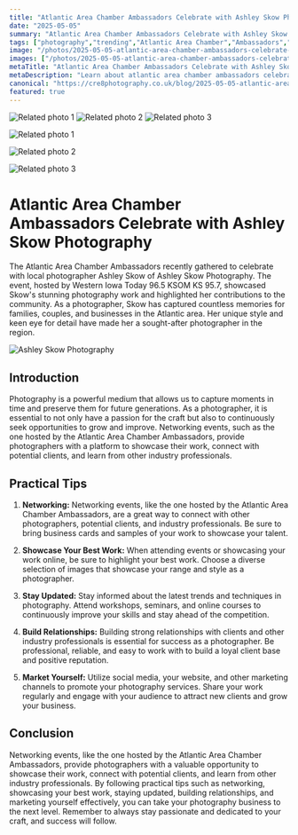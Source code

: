 ```yaml
---
title: "Atlantic Area Chamber Ambassadors Celebrate with Ashley Skow Photography - Western Iowa Today 96.5 KSOM KS 95.7"
date: "2025-05-05"
summary: "Atlantic Area Chamber Ambassadors Celebrate with Ashley Skow Photography - Western Iowa Today 96.5 KSOM KS 95.7 - A trending topic in photography."
tags: ["photography","trending","Atlantic Area Chamber","Ambassadors","Ashley Skow Photography","networking","showcase","community","relationships","marketing","workshops"]
image: "/photos/2025-05-05-atlantic-area-chamber-ambassadors-celebrate-with-ashley-skow-photography-western-iowa-today-96-5-ksom-ks-95-7-1.jpg"
images: ["/photos/2025-05-05-atlantic-area-chamber-ambassadors-celebrate-with-ashley-skow-photography-western-iowa-today-96-5-ksom-ks-95-7-1.jpg","/photos/2025-05-05-atlantic-area-chamber-ambassadors-celebrate-with-ashley-skow-photography-western-iowa-today-96-5-ksom-ks-95-7-2.jpg","/photos/2025-05-05-atlantic-area-chamber-ambassadors-celebrate-with-ashley-skow-photography-western-iowa-today-96-5-ksom-ks-95-7-3.jpg"]
metaTitle: "Atlantic Area Chamber Ambassadors Celebrate with Ashley Skow Photography - Western Iowa Today 96.5 KSOM KS 95.7 | cre8 Photography"
metaDescription: "Learn about atlantic area chamber ambassadors celebrate with ashley skow photography - western iowa today 96.5 ksom ks 95.7 in photography with practical tips and insights."
canonical: "https://cre8photography.co.uk/blog/2025-05-05-atlantic-area-chamber-ambassadors-celebrate-with-ashley-skow-photography-western-iowa-today-96-5-ksom-ks-95-7"
featured: true
---
```


<!-- Gallery as HTML -->

<div class="grid grid-cols-1 sm:grid-cols-2 md:grid-cols-3 gap-4">
  <img src="/photos/2025-05-05-atlantic-area-chamber-ambassadors-celebrate-with-ashley-skow-photography-western-iowa-today-96-5-ksom-ks-95-7-1.jpg" alt="Related photo 1" class="w-full rounded-lg" />
<img src="/photos/2025-05-05-atlantic-area-chamber-ambassadors-celebrate-with-ashley-skow-photography-western-iowa-today-96-5-ksom-ks-95-7-2.jpg" alt="Related photo 2" class="w-full rounded-lg" />
<img src="/photos/2025-05-05-atlantic-area-chamber-ambassadors-celebrate-with-ashley-skow-photography-western-iowa-today-96-5-ksom-ks-95-7-3.jpg" alt="Related photo 3" class="w-full rounded-lg" />
</div>


<!-- Gallery as Markdown -->
![Related photo 1](/photos/2025-05-05-atlantic-area-chamber-ambassadors-celebrate-with-ashley-skow-photography-western-iowa-today-96-5-ksom-ks-95-7-1.jpg)


![Related photo 2](/photos/2025-05-05-atlantic-area-chamber-ambassadors-celebrate-with-ashley-skow-photography-western-iowa-today-96-5-ksom-ks-95-7-2.jpg)


![Related photo 3](/photos/2025-05-05-atlantic-area-chamber-ambassadors-celebrate-with-ashley-skow-photography-western-iowa-today-96-5-ksom-ks-95-7-3.jpg)



# Atlantic Area Chamber Ambassadors Celebrate with Ashley Skow Photography

The Atlantic Area Chamber Ambassadors recently gathered to celebrate with local photographer Ashley Skow of Ashley Skow Photography. The event, hosted by Western Iowa Today 96.5 KSOM KS 95.7, showcased Skow's stunning photography work and highlighted her contributions to the community. As a photographer, Skow has captured countless memories for families, couples, and businesses in the Atlantic area. Her unique style and keen eye for detail have made her a sought-after photographer in the region.

![Ashley Skow Photography](/path/to/image)

## Introduction

Photography is a powerful medium that allows us to capture moments in time and preserve them for future generations. As a photographer, it is essential to not only have a passion for the craft but also to continuously seek opportunities to grow and improve. Networking events, such as the one hosted by the Atlantic Area Chamber Ambassadors, provide photographers with a platform to showcase their work, connect with potential clients, and learn from other industry professionals.

## Practical Tips

1. **Networking:** Networking events, like the one hosted by the Atlantic Area Chamber Ambassadors, are a great way to connect with other photographers, potential clients, and industry professionals. Be sure to bring business cards and samples of your work to showcase your talent.

2. **Showcase Your Best Work:** When attending events or showcasing your work online, be sure to highlight your best work. Choose a diverse selection of images that showcase your range and style as a photographer.

3. **Stay Updated:** Stay informed about the latest trends and techniques in photography. Attend workshops, seminars, and online courses to continuously improve your skills and stay ahead of the competition.

4. **Build Relationships:** Building strong relationships with clients and other industry professionals is essential for success as a photographer. Be professional, reliable, and easy to work with to build a loyal client base and positive reputation.

5. **Market Yourself:** Utilize social media, your website, and other marketing channels to promote your photography services. Share your work regularly and engage with your audience to attract new clients and grow your business.

## Conclusion

Networking events, like the one hosted by the Atlantic Area Chamber Ambassadors, provide photographers with a valuable opportunity to showcase their work, connect with potential clients, and learn from other industry professionals. By following practical tips such as networking, showcasing your best work, staying updated, building relationships, and marketing yourself effectively, you can take your photography business to the next level. Remember to always stay passionate and dedicated to your craft, and success will follow.

